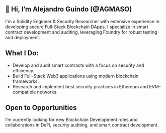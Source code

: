 ## 👋 Hi, I’m Alejandro Guindo (@AGMASO)
I'm a Solidity Engineer & Security Researcher with extensive experience in developing secure Full-Stack Blockchain DApps. I specialize in smart contract development and auditing, leveraging Foundry for robust testing and deployment.

## What I Do:
* Develop and audit smart contracts with a focus on security and efficiency.
* Build Full-Stack Web3 applications using modern blockchain frameworks.
* Research and implement best security practices in Ethereum and EVM-compatible networks.

## Open to Opportunities
I’m currently looking for new Blockchain Development roles and collaborations in DeFi, security auditing, and smart contract development.

